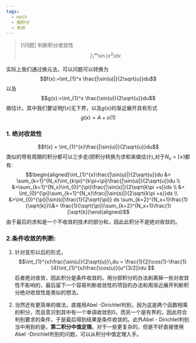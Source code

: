 ```yaml
---
tags:
  - math
  - 微积分
  - 考研
---
```


> [!问题]
> 判断积分收敛性$$\int_{1}^{\infty}\sin(x^2)dx$$

实际上我们通过换元法，可以问题可以转换为$$f(x):=\int_{1}^x \frac{|\sin(u)|}{2\sqrt{u}}du$$以及$$g(x):=\int_{1}^x \frac{\sin(u)}{2\sqrt{u}}du$$做估计。其中我们要证明$f(x)$无下界，以及$g(x)$的渐近展开具有形式$$g(x)=A+o(1)$$
### 1. 绝对收敛性

$$f(x) =
\int_{1}^{x}\frac{|\sin(u)|}{2\sqrt{u}}du$$类似的带有周期的积分都可以三步走(把积分转换为求和来做估计),对于$N_x=\lceil x\rceil$都有:
$$\begin{aligned}\int_{1}^{x}\frac{|\sin(u)|}{2\sqrt{u}}du
&>
\sum_{k=1}^{N_x}\int_{k\pi}^{k\pi+\pi}\frac{|\sin(u)|}{2\sqrt{u}}du
\\
&=\sum_{k=1}^{N_x}\int_{0}^{\pi}\frac{|\sin(s)|}{2\sqrt{k\pi
+s}}ds \\ &=
\int_{0}^{\pi}\sum_{k=1}^{N_x}\frac{|\sin(s)|}{2\sqrt{k\pi
+s}}ds \\ &>\int_{0}^{\pi}|\sin(s)|\frac{1}{2\sqrt{\pi}} ds
\sum_{k=2}^{N_x+1}\frac{1}{\sqrt{k}}\\&=
\frac{1}{\sqrt{\pi}}\sum_{k=2}^{N_x+1}\frac{1}{\sqrt{k}}\end{aligned}$$由于最后的求和是一个不收敛的技术的部分和，因此此积分不是绝对收敛的。

### 2.条件收敛的判断:

1. 针对变形以后的形式，
$$\int_{1}^{x}\frac{\sin(u)}{2\sqrt{u}}\,du =
\frac{1}{2}\cos(1)-\frac{1}{4}\int_{1}^{x}\frac{\cos(u)}{u^{3/2}}du
$$
后者绝对收敛，因此积分是条件收敛的。用分部积分的办法剥离掉一些对收敛性不影响的，最后留下一个容易判断收敛性的项目的办法和用渐近展开判断积分绝对收敛性是类似的想法。

2. 当然还有更简单的做法，直接用Abel -Dirichlet判别，因为这是两个函数相乘的积分，而且意识到其中有一个单调收敛到0。而另一个是有界的，因此符合判别要求的条件，于是最后得到结果是条件收敛的。此外Abel - Dirichlet判别当中用到的是，**第二积分中值定理**。对于一些更复杂的，但是不好直接使用Abel -Dirichlet判别的问题，可以从积分中值定理入手。

